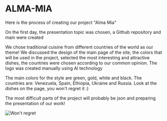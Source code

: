 # ALMA-MIA

Here is the process of creating our project "Alma Mia"

On the first day, the presentation topic was chosen, a Github repository and main were created

We chose traditional cuisine from different countries of the world as our theme! We discussed the design of the main page of the site, the colors that will be used in the project, selected the most interesting and attractive dishes, the countries were chosen according to our common opinion. The logo was created manually using AI technology

The main colors for the style are green, gold, white and black.
The countries are: Venezuela, Spain, Ethiopia, Ukraine and Russia.
Look at the dishes on the page, you won't regret it :) 

The most difficult parts of the project will probably be json and preparing the presentation of our work!

![Won't regret](https://media1.tenor.com/m/2EMS_nhKsdcAAAAd/jake-dimera-days-of-our-lives.gif)



